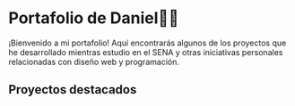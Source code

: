 # Portafolio de Daniel👨‍💻

¡Bienvenido a mi portafolio! Aquí encontrarás algunos de los proyectos que he desarrollado mientras estudio en el SENA
y otras iniciativas personales relacionadas con diseño web y programación.

## Proyectos destacados
